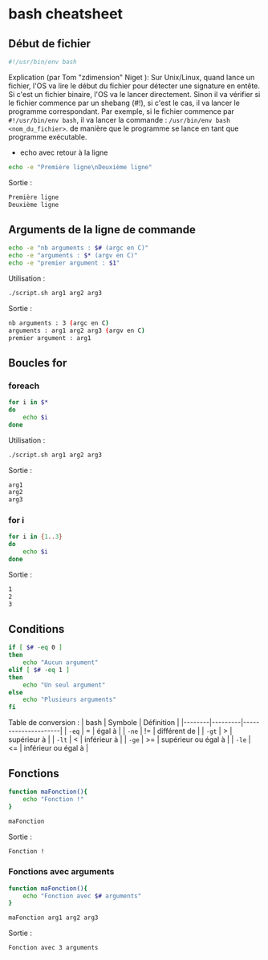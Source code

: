 # bash cheatsheet

## Début de fichier

```sh	
#!/usr/bin/env bash
```

Explication (par Tom "zdimension" Niget ): Sur Unix/Linux, quand lance un fichier, l'OS va lire le début du fichier pour
détecter une signature en entête.
Si c'est un fichier binaire, l'OS va le lancer directement.
Sinon il va vérifier si le fichier commence par un shebang (#!), si c'est le cas, il va lancer le programme
correspondant.
Par exemple, si le fichier commence par `#!/usr/bin/env bash`, il va lancer la
commande : `/usr/bin/env bash <nom_du_fichier>`. de manière que le programme se lance en tant que programme exécutable.

<!-- Source
https://discord.com/channels/@me/918521361280933928/983449913562112110 
-->

- echo avec retour à la ligne

```sh
echo -e "Première ligne\nDeuxième ligne"
```

Sortie :

```sh
Première ligne
Deuxième ligne
```

## Arguments de la ligne de commande

```sh
echo -e "nb arguments : $# (argc en C)"
echo -e "arguments : $* (argv en C)"
echo -e "premier argument : $1"
```

Utilisation :

```sh
./script.sh arg1 arg2 arg3
```

Sortie :

```sh
nb arguments : 3 (argc en C)
arguments : arg1 arg2 arg3 (argv en C)
premier argument : arg1
```

## Boucles for

### foreach

```sh
for i in $*
do
    echo $i
done
```

Utilisation :

```sh
./script.sh arg1 arg2 arg3
```

Sortie :

```sh
arg1
arg2
arg3
```

### for i

```sh
for i in {1..3}
do
    echo $i
done
```

Sortie :

```sh
1
2
3
```

## Conditions

```sh
if [ $# -eq 0 ]
then
    echo "Aucun argument"
elif [ $# -eq 1 ]
then
    echo "Un seul argument"
else
    echo "Plusieurs arguments"
fi
```

Table de conversion :
| bash | Symbole | Définition |
|--------|---------|---------------------|
| `-eq`  | = | égal à |
| `-ne`  | != | différent de |
| `-gt`  | >       | supérieur à |
| `-lt`  | <       | inférieur à |
| `-ge`  | >= | supérieur ou égal à |
| `-le`  | <= | inférieur ou égal à |

## Fonctions

```sh
function maFonction(){
    echo "Fonction !"
}

maFonction
```

Sortie :

```sh
Fonction !
```

### Fonctions avec arguments

```sh
function maFonction(){
    echo "Fonction avec $# arguments"
}

maFonction arg1 arg2 arg3
```

Sortie :

```sh
Fonction avec 3 arguments
```